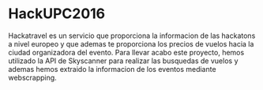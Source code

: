 # HackUPC2016
Hackatravel es un servicio que proporciona la informacion de las hackatons a nivel europeo y que ademas te proporciona los precios de vuelos 
hacia la ciudad organizadora del evento.
Para llevar acabo este proyecto, hemos utilizado la API de Skyscanner para realizar las busquedas de vuelos y ademas hemos extraido la informacion 
de los eventos mediante webscrapping.

